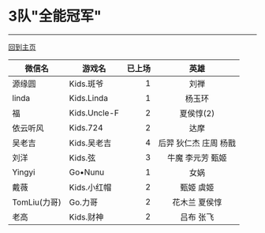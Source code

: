 # 3队"全能冠军" 
---
[回到主页](README.md)

|微信名|   游戏名     | 已上场 |英雄|
|-----|----|----:|:------:|
|源缘圆| Kids.斑爷  |  1  |刘禅|
|linda| Kids.Linda  |  1  |杨玉环|
|福| Kids.Uncle-F|  2  |夏侯惇(2)|
|依云听风|Kids.724 |  2  |达摩|
|吴老吉 | Kids.吴老吉  | 4 |后羿 狄仁杰 庄周 杨戬|
|刘洋 | Kids.弦  |  3 |牛魔 李元芳 甄姬|
|Yingyi| Go•Nunu  | 1 |女娲|
|戴薇| Kids.小红帽  | 2|甄姬 虞姬|
|TomLiu(力哥)| Go.力哥  | 2|花木兰 夏侯惇|
|老高|Kids.财神|2|吕布 张飞|
